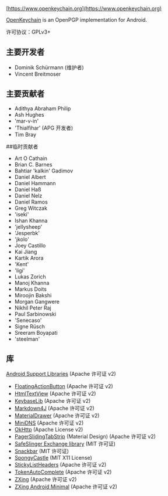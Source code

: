 [//]: # (注意: 请把每个句子放在其本行中, Transifex把每一行放在它自己的位置！)

[https://www.openkeychain.org](https://www.openkeychain.org)

[OpenKeychain](https://www.openkeychain.org) is an OpenPGP implementation for Android.

许可协议：GPLv3+

[//]: # (备注: 字母顺序)

## 主要开发者
  * Dominik Schürmann (维护者)
  * Vincent Breitmoser

## 主要贡献者
  * Adithya Abraham Philip
  * Ash Hughes
  * 'mar-v-in'
  * 'Thialfihar' (APG 开发者)
  * Tim Bray

##临时贡献者
  * Art O Cathain
  * Brian C. Barnes
  * Bahtiar 'kalkin' Gadimov
  * Daniel Albert
  * Daniel Hammann
  * Daniel Haß
  * Daniel Nelz
  * Daniel Ramos
  * Greg Witczak
  * 'iseki'
  * Ishan Khanna
  * 'jellysheep'
  * 'Jesperbk'
  * 'jkolo'
  * Joey Castillo
  * Kai Jiang
  * Kartik Arora
  * 'Kent'
  * 'ligi'
  * Lukas Zorich
  * Manoj Khanna
  * Markus Doits
  * Miroojin Bakshi
  * Morgan Gangwere
  * Nikhil Peter Raj
  * Paul Sarbinowski
  * 'Senecaso'
  * Signe Rüsch
  * Sreeram Boyapati
  * 'steelman'

[//]: # (备注: 字母顺序)

## 库
   [Android Support Libraries](http://developer.android.com/tools/support-library/index.html) (Apache 许可证 v2)
  * [FloatingActionButton](https://github.com/futuresimple/android-floating-action-button) (Apache 许可证 v2)
  * [HtmlTextView](https://github.com/sufficientlysecure/html-textview) (Apache 许可证 v2)
  * [KeybaseLib](https://github.com/timbray/KeybaseLib) (Apache 许可证 v2)
  * [Markdown4J](https://github.com/jdcasey/markdown4j) (Apache 许可证 v2)
  * [MaterialDrawer](https://github.com/mikepenz/MaterialDrawer) (Apache 许可证 v2)
  * [MiniDNS](https://github.com/rtreffer/minidns) (Apache 许可证 v2)
  * [OkHttp](https://square.github.io/okhttp/) (Apache License v2)
  * [PagerSlidingTabStrip](https://github.com/jpardogo/PagerSlidingTabStrip) (Material Design)</a> (Apache 许可证 v2)
  * [SafeSlinger Exchange library](https://github.com/SafeSlingerProject/exchange-android) (MIT 许可证)
  * [Snackbar](https://github.com/nispok/snackbar) (MIT 许可证)
  * [SpongyCastle](https://rtyley.github.io/spongycastle/) (MIT X11 License)
  * [StickyListHeaders](https://github.com/emilsjolander/StickyListHeaders) (Apache 许可证 v2)
  * [TokenAutoComplete](https://github.com/splitwise/TokenAutoComplete) (Apache 许可证 v2)
  * [ZXing](https://github.com/zxing/zxing) (Apache 许可证 v2)
  * [ZXing Android Minimal](https://github.com/journeyapps/zxing-android-embedded) (Apache 许可证 v2)